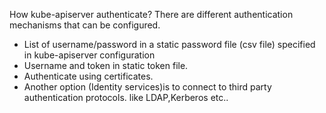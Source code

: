 How kube-apiserver authenticate?
There are different authentication mechanisms that can be configured.

* List of username/password in a static password file (csv file) specified in kube-apiserver configuration
* Username and token in static token file.
* Authenticate using certificates.
* Another option (Identity services)is to connect to third party authentication protocols. like LDAP,Kerberos etc..
